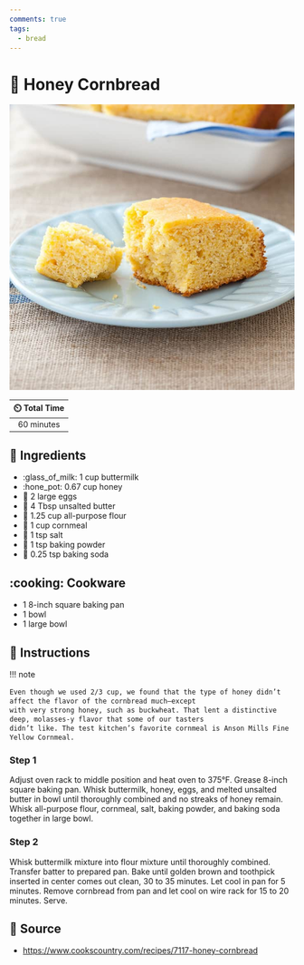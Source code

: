 ```yaml
---
comments: true
tags:
  - bread
---
```

# :corn: Honey Cornbread

![Honey Cornbread](../assets/images/honey-cornbread.jpg)

| :timer_clock: Total Time |
|:-----------------------: |
| 60 minutes |

## :salt: Ingredients

- :glass_of_milk: 1 cup buttermilk
- :hone_pot: 0.67 cup honey
- :egg: 2 large eggs
- :butter: 4 Tbsp unsalted butter
- :ear_of_rice: 1.25 cup all-purpose flour
- :corn: 1 cup cornmeal
- :salt: 1 tsp salt
- :dash: 1 tsp baking powder
- :cup_with_straw: 0.25 tsp baking soda

## :cooking: Cookware

- 1 8-inch square baking pan
- 1 bowl
- 1 large bowl

## :pencil: Instructions

!!! note

    Even though we used 2/3 cup, we found that the type of honey didn’t affect the flavor of the cornbread much—except
    with very strong honey, such as buckwheat. That lent a distinctive deep, molasses-y flavor that some of our tasters
    didn’t like. The test kitchen’s favorite cornmeal is Anson Mills Fine Yellow Cornmeal.

### Step 1

Adjust oven rack to middle position and heat oven to 375°F. Grease 8-inch square baking pan. Whisk buttermilk, honey,
eggs, and melted unsalted butter in bowl until thoroughly combined and no streaks of honey remain. Whisk all-purpose
flour, cornmeal, salt, baking powder, and baking soda together in large bowl.

### Step 2

Whisk buttermilk mixture into flour mixture until thoroughly combined. Transfer batter to prepared pan. Bake until
golden brown and toothpick inserted in center comes out clean, 30 to 35 minutes. Let cool in pan for 5 minutes. Remove
cornbread from pan and let cool on wire rack for 15 to 20 minutes. Serve.

## :link: Source

- <https://www.cookscountry.com/recipes/7117-honey-cornbread>
